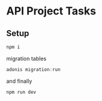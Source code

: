 # API Project Tasks

## Setup

```bash
npm i
```
migration tables

```js
adonis migration:run
```
and finally

```bash
npm run dev
```
